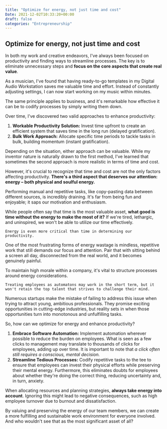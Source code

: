 ```yaml
---
title: "Optimize for energy, not just time and cost"
Date: 2021-12-02T10:33:20+00:00
draft: false
categories: "Entrepreneurship"
---
```

## Optimize for energy, not just time and cost

In both my work and creative endeavors, I've always been focused on productivity and finding ways to streamline processes. The key is to eliminate unnecessary steps and **focus on the core aspects that create real value**.

As a musician, I've found that having ready-to-go templates in my Digital Audio Workstation saves me valuable time and effort. Instead of constantly adjusting settings, I can now start working on my music within minutes.

The same principle applies to business, and it's remarkable how effective it can be to codify processes by simply writing them down.

Over time, I've discovered two valid approaches to enhance productivity:

1. **Workable Productivity Solution:** Invest time upfront to create an efficient system that saves time in the long run (delayed gratification).
2. **Bulk Work Approach:** Allocate specific time periods to tackle tasks in bulk, building momentum (instant gratification).

Depending on the situation, either approach can be valuable. While my inventor nature is naturally drawn to the first method, I've learned that sometimes the second approach is more realistic in terms of time and cost.

However, it's crucial to recognize that time and cost are not the only factors affecting productivity. **There's a third aspect that deserves our attention: energy – both physical and soulful energy.**

Performing manual and repetitive tasks, like copy-pasting data between different sources, is incredibly draining. It's far from being fun and enjoyable; it saps our motivation and enthusiasm.

While people often say that time is the most valuable asset, **what good is time without the energy to make the most of it?** If we're tired, lethargic, and uninspired, we won't be able to utilize our time effectively.

`Energy is even more critical than time in determining our productivity.`

One of the most frustrating forms of energy wastage is mindless, repetitive work that still demands our focus and attention. Pair that with sitting behind a screen all day, disconnected from the real world, and it becomes genuinely painful.

To maintain high morale within a company, it's vital to structure processes around energy considerations.

`Treating employees as automatons may work in the short term, but it won't retain the top talent that strives to challenge their mind.`

Numerous startups make the mistake of failing to address this issue when trying to attract young, ambitious professionals. They promise exciting opportunities in cutting-edge industries, but reality sets in when those opportunities turn into monotonous and unfulfilling tasks.

So, how can we optimize for energy and enhance productivity?

1. **Embrace Software Automation:** Implement automation wherever possible to reduce the burden on employees. What is seen as a few clicks to management may translate to thousands of clicks for employees, adding up over time. It is important to note that *a click often still requires a conscious, mental decision.*
2. **Streamline Tedious Processes:** Codify repetitive tasks to the tee to ensure that employees can invest their physical efforts while preserving their mental energy. Furthermore, this eliminates doubts for employees about whether they're doing the correct thing, reducing uncertainty and, in turn, anxiety.

When allocating resources and planning strategies, **always take energy into account**. Ignoring this might lead to negative consequences, such as high employee turnover due to burnout and dissatisfaction.

By valuing and preserving the energy of our team members, we can create a more fulfilling and sustainable work environment for everyone involved. And who wouldn't see that as the most significant asset of all?
